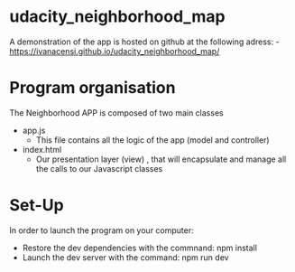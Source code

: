 udacity_neighborhood_map
========================

A demonstration of the app is hosted on github at the following adress: 
-https://ivanacensi.github.io/udacity_neighborhood_map/

# Program organisation
The Neighborhood APP is composed of two main classes 
- app.js
    - This file contains all the logic of the app (model and controller)
- index.html
    - Our presentation layer (view) , that will encapsulate and manage all the calls to our Javascript classes

# Set-Up
In order to launch the program on your computer: 
- Restore the dev dependencies with the commnand: npm install
- Launch the dev server with the command: npm run dev




